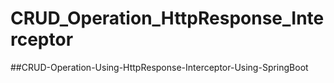 # CRUD_Operation_HttpResponse_Interceptor
##CRUD-Operation-Using-HttpResponse-Interceptor-Using-SpringBoot

